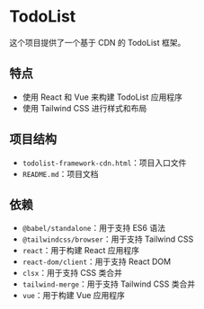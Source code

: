 # TodoList

这个项目提供了一个基于 CDN 的 TodoList 框架。

## 特点

- 使用 React 和 Vue 来构建 TodoList 应用程序
- 使用 Tailwind CSS 进行样式和布局

## 项目结构

- `todolist-framework-cdn.html`：项目入口文件
- `README.md`：项目文档

## 依赖

- `@babel/standalone`：用于支持 ES6 语法
- `@tailwindcss/browser`：用于支持 Tailwind CSS
- `react`：用于构建 React 应用程序
- `react-dom/client`：用于支持 React DOM
- `clsx`：用于支持 CSS 类合并
- `tailwind-merge`：用于支持 Tailwind CSS 类合并
- `vue`：用于构建 Vue 应用程序
